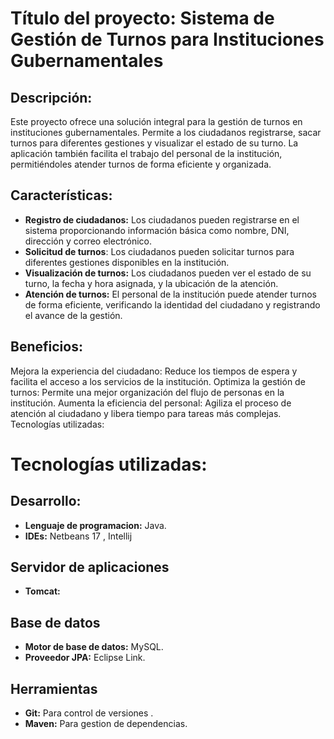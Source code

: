 # Título del proyecto: Sistema de Gestión de Turnos para Instituciones Gubernamentales

## Descripción:

Este proyecto ofrece una solución integral para la gestión de turnos en instituciones gubernamentales. Permite a los ciudadanos registrarse, sacar turnos para diferentes gestiones y visualizar el estado de su turno. La aplicación también facilita el trabajo del personal de la institución, permitiéndoles atender turnos de forma eficiente y organizada.

## Características:

+ **Registro de ciudadanos:** Los ciudadanos pueden registrarse en el sistema proporcionando información básica como nombre, DNI, dirección y correo electrónico.
+ **Solicitud de turnos**: Los ciudadanos pueden solicitar turnos para diferentes gestiones disponibles en la institución.
+ **Visualización de turnos:** Los ciudadanos pueden ver el estado de su turno, la fecha y hora asignada, y la ubicación de la atención.
+ **Atención de turnos:** El personal de la institución puede atender turnos de forma eficiente, verificando la identidad del ciudadano y registrando el avance de la gestión.
## Beneficios:

Mejora la experiencia del ciudadano: Reduce los tiempos de espera y facilita el acceso a los servicios de la institución.
Optimiza la gestión de turnos: Permite una mejor organización del flujo de personas en la institución.
Aumenta la eficiencia del personal: Agiliza el proceso de atención al ciudadano y libera tiempo para tareas más complejas.
Tecnologías utilizadas:

# Tecnologías utilizadas:

## Desarrollo: 
* **Lenguaje de programacion:** Java.
* **IDEs:** Netbeans 17 , Intellij
## Servidor de aplicaciones 
* **Tomcat:**
## Base de datos 
* **Motor de base de datos:** MySQL.
* **Proveedor JPA:** Eclipse Link.
## Herramientas
* **Git:** Para control de versiones .
* **Maven:** Para gestion de dependencias.
